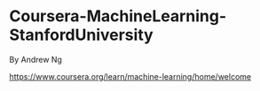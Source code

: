# Coursera-MachineLearning-StanfordUniversity
By Andrew Ng

https://www.coursera.org/learn/machine-learning/home/welcome 
